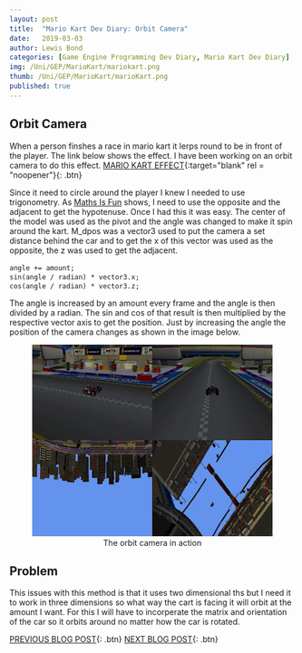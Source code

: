 ```yaml
---
layout: post
title:  "Mario Kart Dev Diary: Orbit Camera"
date:   2019-03-03
author: Lewis Bond
categories: [Game Engine Programming Dev Diary, Mario Kart Dev Diary]
img: /Uni/GEP/MarioKart/mariokart.png
thumb: /Uni/GEP/MarioKart/marioKart.png
published: true
---
```

<!--more-->

## Orbit Camera

When a person finshes a race in mario kart it lerps round to be in front of the player. The link below shows the effect. I have been working on an orbit camera to do this effect.
[MARIO KART EFFECT](https://youtu.be/GHz6s5iVpYU?t=469){:target="blank" rel = "noopener"}{: .btn}

Since it need to circle around the player I knew I needed to use trigonometry. As [Maths Is Fun](https://www.mathsisfun.com/algebra/trigonometry.html) shows, I need to use the opposite and the adjacent to get the hypotenuse. Once I had this it was easy. The center of the model was used as the pivot and the angle was changed to make it spin around the kart. M_dpos was a vector3 used to put the camera a set distance behind the car and to get the x of this vector was used as the opposite, the z was used to get the adjacent.

~~~
angle += amount;
sin(angle / radian) * vector3.x;
cos(angle / radian) * vector3.z;
~~~

The angle is increased by an amount every frame and the angle is then divided by a radian. The sin and cos of that result is then multiplied by the respective vector axis to get the position. Just by increasing the angle the position of the camera changes as shown in the image below. 

<center>
	<figure>
<a href="/assets/img/blog/Uni/GEP/MarioKart/SplitScreen.gif"><img src="/assets/img/blog/Uni/GEP/MarioKart/SplitScreen.gif" width = "600" height = "338"></a>
		<figcaption>The orbit camera in action</figcaption>
	</figure>
</center>

## Problem

This issues with this method is that it uses two dimensional ths but I need it to work in three dimensions so what way the cart is facing it will orbit at the amount I want. For this I will have to incorperate the matrix and orientation of the car so it orbits around no matter how the car is rotated.

[PREVIOUS BLOG POST](https://lbondi7.github.io/developer%20diary/game%20engine%20programming%20dev%20diary/mario%20kart%20dev%20diary/gep-mariokart-3){: .btn} [NEXT BLOG POST](https://lbondi7.github.io/developer%20diary/game%20engine%20programming%20dev%20diary/mario%20kart%20dev%20diary/gep-mariokart-5){: .btn}
